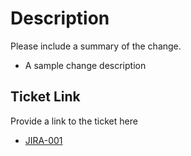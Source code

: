 # Description
Please include a summary of the change.
- A sample change description

## Ticket Link
Provide a link to the ticket here
- [JIRA-001](https://jira.com/a111)



